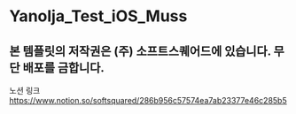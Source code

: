 # Yanolja_Test_iOS_Muss

## 본 템플릿의 저작권은 (주) 소프트스퀘어드에 있습니다. 무단 배포를 금합니다.

노션 링크
https://www.notion.so/softsquared/286b956c57574ea7ab23377e46c285b5
